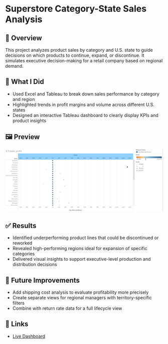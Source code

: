 # Superstore Category-State Sales Analysis

## 📌 Overview
This project analyzes product sales by category and U.S. state to guide decisions on which products to continue, expand, or discontinue. It simulates executive decision-making for a retail company based on regional demand.

## 🧠 What I Did
- Used Excel and Tableau to break down sales performance by category and region
- Highlighted trends in profit margins and volume across different U.S. states
- Designed an interactive Tableau dashboard to clearly display KPIs and product insights

## 🖼️ Preview
![Dashboard Screenshot](https://github.com/BrandonRosser/Data-Projects-Tripleten/blob/main/Superstore-Analysis/Superstore-screenshot)

## ✅ Results
- Identified underperforming product lines that could be discontinued or reworked
- Revealed high-performing regions ideal for expansion of specific categories
- Delivered visual insights to support executive-level production and distribution decisions

## 🚀 Future Improvements
- Add shipping cost analysis to evaluate profitability more precisely
- Create separate views for regional managers with territory-specific filters
- Combine with return rate data for a full lifecycle view

## 🔗 Links
- [Live Dashboard](https://public.tableau.com/app/profile/brandon.rosser/viz/RosserSuperstore1_1/1_1category_state?publish=yes&showOnboarding=true)


